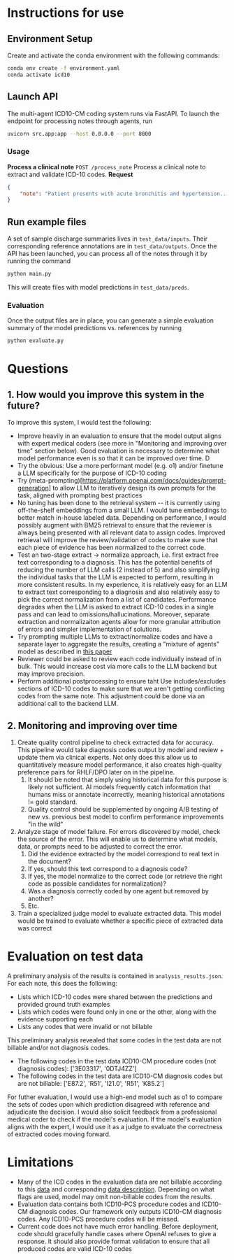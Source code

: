 # Instructions for use
## Environment Setup
Create and activate the conda environment with the following commands:
```bash
conda env create -f environment.yaml
conda activate icd10
```

## Launch API
The multi-agent ICD10-CM coding system runs via FastAPI.  To launch the endpoint for processing notes through agents, run
```bash
uvicorn src.app:app --host 0.0.0.0 --port 8000
```

### Usage
**Process a clinical note**
`POST /process_note`
Process a clinical note to extract and validate ICD-10 codes.
**Request**
```json
{
    "note": "Patient presents with acute bronchitis and hypertension..."
}
```

## Run example files
A set of sample discharge summaries lives in `test_data/inputs`.  Their corresponding reference annotations are in `test_data/outputs`. Once the API has been launched, you can process all of the notes through it by running the command
```bash
python main.py
```
This will create files with model predictions in `test_data/preds`.  

### Evaluation
Once the output files are in place, you can generate a simple evaluation summary of the model predictions vs. references by running
```bash
python evaluate.py
```

# Questions
## 1. How would you improve this system in the future?
To improve this system, I would test the following:
* Improve heavily in an evaluation to ensure that the model output aligns with expert medical coders (see more in "Monitoring and improving over time" section below).  Good evaluation is necessary to determine what model performance even is so that it can be improved over time.  D
* Try the obvious: Use a more performant model (e.g. o1) and/or finetune a LLM specifically for the purpose of ICD-10 coding
* Try (meta-prompting)[https://platform.openai.com/docs/guides/prompt-generation] to allow LLM to iteratively design its own prompts for the task, aligned with prompting best practices  
* No tuning has been done to the retrieval system -- it is currently using off-the-shelf embeddings from a small LLM. I would tune embeddings to better match in-house labeled data.  Depending on performance, I would possibly augment with BM25 retrieval to ensure that the reviewer is always being presented with all relevant data to assign codes.  Improved retrieval will improve the review/validation of codes to make sure that each piece of evidence has been normalized to the correct code.
* Test an two-stage extract -> normalize approach, i.e. first extract free text corresponding to a diagnosis.  This has the potential benefits of reducing the number of LLM calls (2 instead of 5) and also simplifying the individual tasks that the LLM is expected to perform, resulting in more consistent results.  In my experience, it is relatively easy for an LLM to extract text corresponding to a diagnosis and also relatively easy to pick the correct normalization from a list of candidates.  Performance degrades when the LLM is asked to extract ICD-10 codes in a single pass and can lead to omissions/hallucinations.  Moreover, separate extraction and normalizaiton agents allow for more granular attribution of errors and simpler implementation of solutions.
* Try prompting multiple LLMs to extract/normalize codes and have a separate layer to aggregate the results, creating a "mixture of agents" model as described in [this paper](https://arxiv.org/abs/2406.04692)
* Reviewer could be asked to review each code individually instead of in bulk.  This would increase cost via more calls to the LLM backend but may improve precision.  
* Perform additional postprocessing to ensure taht Use includes/excludes sections of ICD-10 codes to make sure that we aren't getting conflicting codes from the same note.  This adjustment could be done via an additional call to the backend LLM.

## 2. Monitoring and improving over time
1. Create quality control pipeline to check extracted data for accuracy.  This pipeline would take diagnosis codes output by model and review + update them via clinical experts.  Not only does this allow us to quantitatively measure model performance, it also creates high-quality preference pairs for RHLF/DPO later on in the pipeline.
   1. It should be noted that simply using historical data for this purpose is likely not sufficient.  AI models frequently catch information that humans miss or annotate incorrectly, meaning historical annotations != gold standard.  
   2. Quality control should be supplemented by ongoing A/B testing of new vs. previous best model to confirm performance improvements "in the wild"
2. Analyze stage of model failure.  For errors discovered by model, check the source of the error. This will enable us to determine what models, data, or prompts need to be adjusted to correct the error.
   1. Did the evidence extracted by the model correspond to real text in the document?  
   2. If yes, should this text correspond to a diagnosis code?  
   3. If yes, the model normalize to the correct code (or retrieve the right code as possible candidates for normalization)?
   4. Was a diagnosis correctly coded by one agent but removed by another?
   5. Etc.
3. Train a specialized judge model to evaluate extracted data.  This model would be trained to evaluate whether a specific piece of extracted data was correct


# Evaluation on test data
A preliminary analysis of the results is contained in `analysis_results.json`.  For each note, this does the following:
* Lists which ICD-10 codes were shared between the predictions and provided ground truth examples
* Lists which codes were found only in one or the other, along with the evidence supporting each
* Lists any codes that were invalid or not billable


This preliminary analysis revealed that some codes in the test data are not billable and/or not diagnosis codes.
* The following codes in the test data ICD10-CM procedure codes (not diagnosis codes): ['3E03317', '0DTJ4ZZ']
* The following codes in the test data are ICD10-CM diagnosis codes but are not billable: ['E87.2', 'R51', 'I21.0', 'R51', 'K85.2']

For futher evaluation, I would use a high-end model such as o1 to compare the sets of codes upon which prediction disagreed with reference and adjudicate the decision.  I would also solicit feedback from a professional medical coder to check if the model's evaluation.  If the model's evaluation aligns with the expert, I would use it as a judge to evaluate the correctness of extracted codes moving forward.

# Limitations
* Many of the ICD codes in the evaluation data are not billable according to this [data]() and corresponding [data description]().  Depending on what flags are used, model may omit non-billable codes from the results.
* Evaluation data contains both ICD10-PCS procedure codes and ICD10-CM diagnosis codes.  Our framework only outputs ICD10-CM diagnosis codes.  Any ICD10-PCS procedure codes will be missed.  
* Current code does not have much error handling.  Before deployment, code should gracefully handle cases where OpenAI refuses to give a response.  It should also provide format validation to ensure that all produced codes are valid ICD-10 codes


